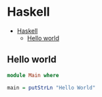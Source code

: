 # Haskell

<!--ts-->
* [Haskell](hasekll.md#haskell)
   * [Hello world](hasekll.md#hello-world)

<!-- Added by: runner, at: Mon Dec 13 17:26:04 UTC 2021 -->

<!--te-->

## Hello world
```haskell
module Main where

main = putStrLn "Hello World"
```
